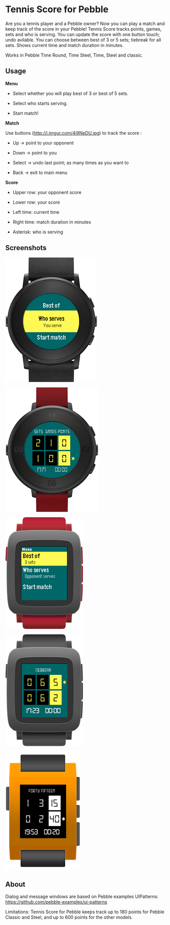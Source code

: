 
Tennis Score for Pebble
==================
Are you a tennis player and a Pebble owner?  Now you can play a match and keep track of the score in your Pebble!
Tennis Score tracks points, games, sets and who is serving. You can update the score with one button touch; undo avilable. 
You can choose between best of 3 or 5 sets; tiebreak for all sets. Shows current time and match duration in minutes.

Works in Pebble Time Round, Time Steel, Time, Steel and classic.

## Usage
**Menu**

- Select whether you will play best of 3 or best of 5 sets.

- Select who starts serving.

- Start match!
 
**Match**

Use buttons (http://i.imgur.com/4i9NeDU.jpg) to track the score :

- Up -> point to your opponent

- Down -> point to you

- Select -> undo last point; as many times as you want to

- Back -> exit to main menu



**Score**

- Upper row: your opponent score

- Lower row: your score

- Left time: current time

- Right time: match duration in minutes

- Asterisk: who is serving

## Screenshots

![](screenshots/pebble-time-round-black-menu.png)

![](screenshots/pebble-time-round-red-score.png)

![](screenshots/pebble-time-red-menu.png)

![](screenshots/pebble-time-black_score.png)

![](screenshots/pebble-orange-score.png)

## About

Dialog and message windows are based on Pebble examples UIPatterns: https://github.com/pebble-examples/ui-patterns

Limitations: Tennis Score for Pebble keeps track up to 180 points for Pebble Classic and Steel, and up to 600 points for the other models.

